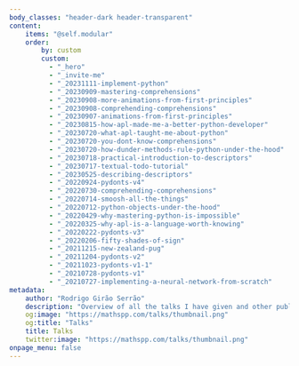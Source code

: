 ```yaml
---
body_classes: "header-dark header-transparent"
content:
    items: "@self.modular"
    order:
        by: custom
        custom:
          - "_hero"
          - "_invite-me"
          - "_20231111-implement-python"
          - "_20230909-mastering-comprehensions"
          - "_20230908-more-animations-from-first-principles"
          - "_20230908-comprehending-comprehensions"
          - "_20230907-animations-from-first-principles"
          - "_20230815-how-apl-made-me-a-better-python-developer"
          - "_20230720-what-apl-taught-me-about-python"
          - "_20230720-you-dont-know-comprehensions"
          - "_20230720-how-dunder-methods-rule-python-under-the-hood"
          - "_20230718-practical-introduction-to-descriptors"
          - "_20230717-textual-todo-tutorial"
          - "_20230525-describing-descriptors"
          - "_20220924-pydonts-v4"
          - "_20220730-comprehending-comprehensions"
          - "_20220714-smoosh-all-the-things"
          - "_20220712-python-objects-under-the-hood"
          - "_20220429-why-mastering-python-is-impossible"
          - "_20220325-why-apl-is-a-language-worth-knowing"
          - "_20220222-pydonts-v3"
          - "_20220206-fifty-shades-of-sign"
          - "_20211215-new-zealand-pug"
          - "_20211204-pydonts-v2"
          - "_20211023-pydonts-v1-1"
          - "_20210728-pydonts-v1"
          - "_20210727-implementing-a-neural-network-from-scratch"
metadata:
    author: "Rodrigo Girão Serrão"
    description: "Overview of all the talks I have given and other public speaking appearances."
    og:image: "https://mathspp.com/talks/thumbnail.png"
    og:title: "Talks"
    title: Talks
    twitter:image: "https://mathspp.com/talks/thumbnail.png"
onpage_menu: false
---
```

